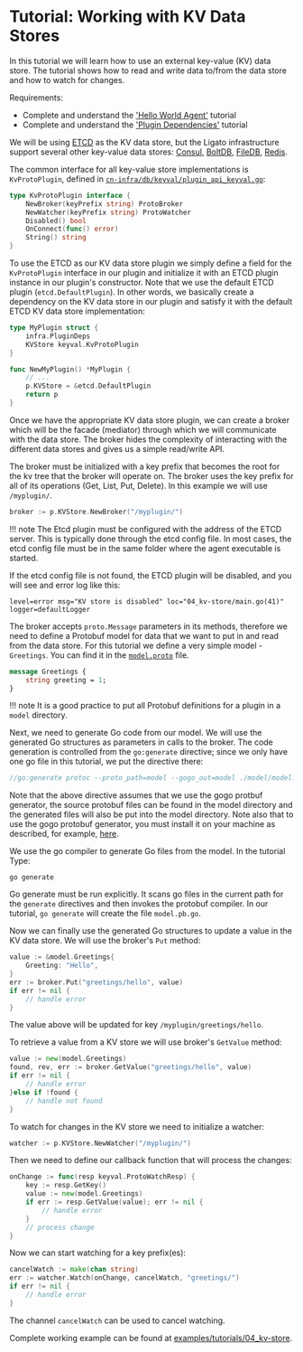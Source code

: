 # Tutorial: Working with KV Data Stores

In this tutorial we will learn how to use an external key-value (KV) data store.
The tutorial shows how to read and write data to/from the data store and how to 
watch for changes. 

Requirements:

* Complete and understand the ['Hello World Agent'](01_hello-world.md) tutorial
* Complete and understand the ['Plugin Dependencies'](02_plugin-deps.md) tutorial

We will be using [ETCD][1] as the KV data store, but the Ligato infrastructure 
support several other key-value data stores: [Consul][2], [BoltDB][3], [FileDB][4], 
[Redis][5].

The common interface for all key-value store implementations is `KvProtoPlugin`, 
defined in [`cn-infra/db/keyval/plugin_api_keyval.go`][7]:

```go
type KvProtoPlugin interface {
	NewBroker(keyPrefix string) ProtoBroker
	NewWatcher(keyPrefix string) ProtoWatcher
	Disabled() bool
	OnConnect(func() error)
	String() string
}
```

To use the ETCD as our KV data store plugin we simply define a field for the 
`KvProtoPlugin` interface in our plugin and initialize it with an ETCD plugin 
instance in our plugin's constructor. Note that we use the default ETCD plugin
(`etcd.DefaultPlugin`). In other words, we basically create a dependency on
the KV data store in our plugin and satisfy it with the default ETCD KV data
store implementation:

```go
type MyPlugin struct {
	infra.PluginDeps
	KVStore keyval.KvProtoPlugin
}

func NewMyPlugin() *MyPlugin {
	// ...
	p.KVStore = &etcd.DefaultPlugin
	return p
}
```

Once we have the appropriate KV data store plugin, we can create a broker which
will be the facade (mediator) through which we will communicate with the data 
store. The broker hides the complexity of interacting with the different data 
stores and gives us a simple read/write API. 

The broker must be initialized with a key prefix that becomes the root for the
kv tree that the broker will operate on. The broker uses the key prefix for all
of  its operations (Get, List, Put, Delete). In this example we will use `/myplugin/`.

```go
broker := p.KVStore.NewBroker("/myplugin/")
```

!!! note
    The Etcd plugin must be configured with the address of the ETCD server. This is typically done through the etcd config file. In most cases, the etcd config file must be in the same folder where the agent executable is started. 

If the etcd config file is not found, the ETCD plugin will be disabled, and you will see 
and error log like this:
```
level=error msg="KV store is disabled" loc="04_kv-store/main.go(41)" logger=defaultLogger
```

The broker accepts `proto.Message` parameters in its methods, therefore we need to
define a Protobuf model for data that we want to put in and read from the data store.
For this tutorial we define a very simple model - `Greetings`. You can find it in
the [`model.proto`][6] file.

```proto
message Greetings {
    string greeting = 1;
}
```
!!! note
    It is a good practice to put all Protobuf definitions for a plugin in a `model` directory.

Next, we need to generate Go code from our model. We will use the generated Go 
structures as parameters in calls to the broker. The code generation is controlled
from the `go:generate` directive; since we only have one go file in this tutorial,
we put the directive there:

```go
//go:generate protoc --proto_path=model --gogo_out=model ./model/model.proto
```
Note that the above directive assumes that we use the gogo protbuf generator,
the source protobuf files can be found in the model directory and the
generated files will also be put into the model directory. Note also that to
use the gogo protobuf generator, you must install it on your machine as 
described, for example, [here](https://github.com/gogo/protobuf).

We use the go compiler to generate Go files from the model. In the tutorial Type:
```
go generate
``` 
Go generate must be run explicitly. It scans go files in the current path for
the `generate` directives and then invokes the protobuf compiler. In our 
tutorial, `go generate` will create the file `model.pb.go`.

Now we can finally use the generated Go structures to update a value in the 
KV data store. We will use the broker's `Put` method:

```go
value := &model.Greetings{
	Greeting: "Hello",
}
err := broker.Put("greetings/hello", value)
if err != nil {
	// handle error
}
```

The value above will be updated for key `/myplugin/greetings/hello`.

To retrieve a value from a KV store we will use broker's `GetValue` method:

```go
value := new(model.Greetings)
found, rev, err := broker.GetValue("greetings/hello", value)
if err != nil {
	// handle error
}else if !found {
	// handle not found
}
```

To watch for changes in the KV store we need to initialize a watcher:

```go
watcher := p.KVStore.NewWatcher("/myplugin/")
```

Then we need to define our callback function that will process the changes:

```go
onChange := func(resp keyval.ProtoWatchResp) {
	key := resp.GetKey()
	value := new(model.Greetings)
	if err := resp.GetValue(value); err != nil {
		// handle error
	}
	// process change
}
```

Now we can start watching for a key prefix(es):

```go
cancelWatch := make(chan string)
err := watcher.Watch(onChange, cancelWatch, "greetings/")
if err != nil {
	// handle error
}
```

The channel `cancelWatch` can be used to cancel watching.

Complete working example can be found at [examples/tutorials/04_kv-store](https://github.com/ligato/cn-infra/blob/master/examples/tutorials/04_kv-store).

[1]: https://github.com/ligato/cn-infra/tree/master/db/keyval/etcd
[2]: https://github.com/ligato/cn-infra/tree/master/db/keyval/consul
[3]: https://github.com/ligato/cn-infra/tree/master/db/keyval/bolt
[4]: https://github.com/ligato/cn-infra/tree/master/db/keyval/filedb
[5]: https://github.com/ligato/cn-infra/tree/master/db/keyval/redis
[6]: https://github.com/ligato/cn-infra/blob/master/examples/tutorials/04_kv-store/model/model.proto
[7]: https://github.com/ligato/cn-infra/blob/master/db/keyval/plugin_api_keyval.go
